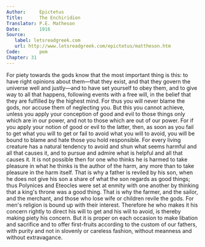 ```yaml
---
Author:     Epictetus  
Title:      The Enchiridion  
Translator: P.E. Matheson
Date:       1916  
Source:
   label: letsreadgreek.com
   url: http://www.letsreadgreek.com/epictetus/mattheson.htm
Code:       pem  
Chapter: 31
---
```


For piety towards the gods know that the most important thing is this: to have
right opinions about them—that they exist, and that they govern the universe
well and justly—and to have set yourself to obey them, and to give way to all
that happens, following events with a free will, in the belief that they are
fulfilled by the highest mind. For thus you will never blame the gods, nor
accuse them of neglecting you. But this you cannot achieve, unless you apply
your conception of good and evil to those things only which are in our power,
and not to those which are out of our power. For if you apply your notion of
good or evil to the latter, then, as soon as you fail to get what you will to
get or fail to avoid what you will to avoid, you will be bound to blame and
hate those you hold responsible. For every living creature has a natural
tendency to avoid and shun what seems harmful and all that causes it, and to
pursue and admire what is helpful and all that causes it. It is not possible
then for one who thinks he is harmed to take pleasure in what he thinks is the
author of the harm, any more than to take pleasure in the harm itself. That is
why a father is reviled by his son, when he does not give his son a share of
what the son regards as good things; thus Polynices and Eteocles were set at
enmity with one another by thinking that a king's throne was a good thing. That
is why the farmer, and the sailor, and the merchant, and those who lose wife or
children revile the gods. For men's religion is bound up with their interest.
Therefore he who makes it his concern rightly to direct his will to get and his
will to avoid, is thereby making piety his concern. But it is proper on each
occasion to make libation and sacrifice and to offer first-fruits according to
the custom of our fathers, with purity and not in slovenly or careless fashion,
without meanness and without extravagance.


